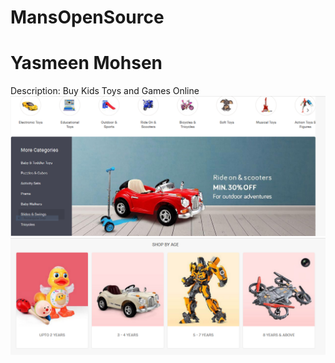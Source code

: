 # MansOpenSource
Yasmeen Mohsen
===========
Description:
Buy Kids Toys and Games Online
![alt toys](joy.png)
![alt toys](age.png)
